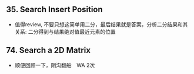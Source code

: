 
## 35. Search Insert Position

*  值得review, 不要只想这简单用二分，最后结果就是答案，分析二分结果和其关系: 二分得到与结果绝对值最近元素的位置

## 74. Search a 2D Matrix

*  顺便回顾一下，阴沟翻船　WA 2次